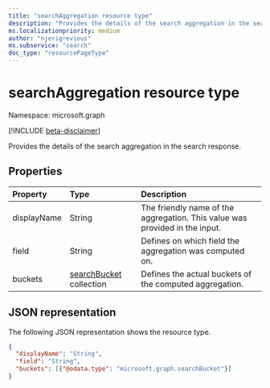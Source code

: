 ```yaml
---
title: "searchAggregation resource type"
description: "Provides the details of the search aggregation in the search response."
ms.localizationpriority: medium
author: "njerigrevious"
ms.subservice: "search"
doc_type: "resourcePageType"
---
```


# searchAggregation resource type

Namespace: microsoft.graph

[!INCLUDE [beta-disclaimer](../../includes/beta-disclaimer.md)]

Provides the details of the search aggregation in the search response.

## Properties

| Property     | Type        | Description |
|:-------------|:------------|:------------|
|displayName|String| The friendly name of the aggregation. This value was provided in the input.|
|field|String| Defines on which field the aggregation was computed on.|
|buckets|[searchBucket](searchbucket.md) collection| Defines the actual buckets of the computed aggregation.|

## JSON representation

The following JSON representation shows the resource type.

<!-- {
  "blockType": "resource",
  "optionalProperties": [

  ],
  "@odata.type": "microsoft.graph.searchAggregation",
  "baseType": null
}-->

```json
{
  "displayName": "String",
  "field": "String",  
  "buckets": [{"@odata.type": "microsoft.graph.searchBucket"}]
}
```
